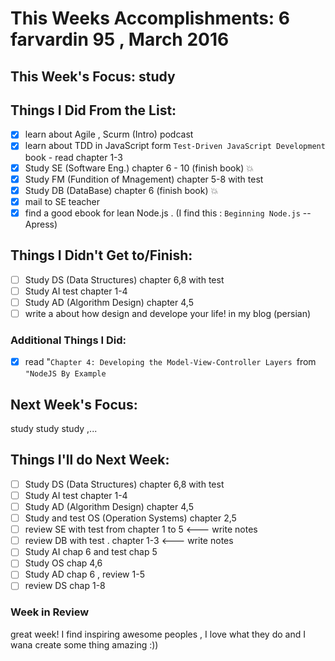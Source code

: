 # This Weeks Accomplishments: 6 farvardin 95 , March 2016

## This Week's Focus: study

## Things I Did From the List:
- [x] learn about Agile , Scurm (Intro) podcast
- [x] learn about TDD in JavaScript form `Test-Driven JavaScript Development` book -  read chapter 1-3
- [x] Study SE (Software Eng.) chapter 6 - 10 (finish book) :boom:
- [x] Study FM (Fundition of Mnagement) chapter 5-8 with test
- [x] Study DB (DataBase) chapter 6 (finish book) :boom:
- [x] mail to SE teacher
- [x] find a good ebook for lean Node.js . (I find this : `Beginning Node.js` -- Apress)
## Things I Didn't Get to/Finish:
- [ ] Study DS (Data Structures) chapter 6,8 with test
- [ ] Study AI test chapter 1-4
- [ ] Study AD (Algorithm Design) chapter 4,5
- [ ] write a about how design and develope your life! in my blog (persian)
### Additional Things I Did:
- [x] read "`Chapter 4: Developing the Model-View-Controller Layers	`from `"NodeJS By Example`
## Next Week's Focus:
study study study ,...
## Things I'll do Next Week:

- [ ] Study DS (Data Structures) chapter 6,8 with test
- [ ] Study AI test chapter 1-4
- [ ] Study AD (Algorithm Design) chapter 4,5
- [ ] Study and test OS (Operation Systems) chapter 2,5
- [ ] review SE with test from chapter 1 to 5		<--- write notes
- [ ] review DB with test . chapter 1-3  	<--- write notes
- [ ] Study  AI chap 6 and test chap 5
- [ ] Study  OS chap 4,6
- [ ] Study  AD chap 6 , review 1-5
- [ ] review DS chap 1-8

### Week in Review
great week! I find inspiring awesome peoples , I love what they do and I wana create some thing amazing :)) 